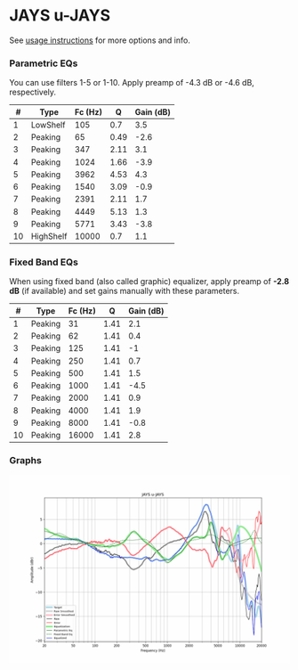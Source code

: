 # JAYS u-JAYS
See [usage instructions](https://github.com/jaakkopasanen/AutoEq#usage) for more options and info.

### Parametric EQs
You can use filters 1-5 or 1-10. Apply preamp of -4.3 dB or -4.6 dB, respectively.

|   # | Type      |   Fc (Hz) |    Q |   Gain (dB) |
|-----|-----------|-----------|------|-------------|
|   1 | LowShelf  |       105 | 0.7  |         3.5 |
|   2 | Peaking   |        65 | 0.49 |        -2.6 |
|   3 | Peaking   |       347 | 2.11 |         3.1 |
|   4 | Peaking   |      1024 | 1.66 |        -3.9 |
|   5 | Peaking   |      3962 | 4.53 |         4.3 |
|   6 | Peaking   |      1540 | 3.09 |        -0.9 |
|   7 | Peaking   |      2391 | 2.11 |         1.7 |
|   8 | Peaking   |      4449 | 5.13 |         1.3 |
|   9 | Peaking   |      5771 | 3.43 |        -3.8 |
|  10 | HighShelf |     10000 | 0.7  |         1.1 |

### Fixed Band EQs
When using fixed band (also called graphic) equalizer, apply preamp of **-2.8 dB** (if available) and set gains manually with these parameters.

|   # | Type    |   Fc (Hz) |    Q |   Gain (dB) |
|-----|---------|-----------|------|-------------|
|   1 | Peaking |        31 | 1.41 |         2.1 |
|   2 | Peaking |        62 | 1.41 |         0.4 |
|   3 | Peaking |       125 | 1.41 |        -1   |
|   4 | Peaking |       250 | 1.41 |         0.7 |
|   5 | Peaking |       500 | 1.41 |         1.5 |
|   6 | Peaking |      1000 | 1.41 |        -4.5 |
|   7 | Peaking |      2000 | 1.41 |         0.9 |
|   8 | Peaking |      4000 | 1.41 |         1.9 |
|   9 | Peaking |      8000 | 1.41 |        -0.8 |
|  10 | Peaking |     16000 | 1.41 |         2.8 |

### Graphs
![](./JAYS%20u-JAYS.png)
